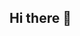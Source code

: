 ## Hi there 👋

<!--
**KVaishnavi21/KVaishnavi21** is a ✨ _special_ ✨ repository because its `README.md` (this file) appears on your GitHub profile.

Here are some ideas to get you started:

- 🔭 I’m currently working on      : Data analysis projects that involve cleaning, visualizing, and interpreting large datasets.
- 🌱 I’m currently learning        : Advanced techniques in Power BI and Python for data analysis.
- 👯 I’m looking to collaborate on : Data analysis and visualization projects, especially those using Python and Power BI.
- 🤔 I’m looking for help with     : Expanding my knowledge in Python and its applications in business analytics.
- 💬 Ask me about                  : Data analysis, Power BI, Python, SQL, and how to turn data into actionable insights.
- 📫 How to reach me               : kokardevaishnavi@gmail.com / 
- 😄 Pronouns                      : She/Her
-->
